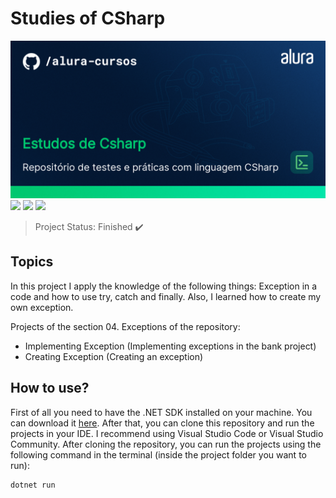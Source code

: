 # Studies of CSharp

<img src="/Imagens/thumbnail-Estudos-de-Csharp.png" alt="CSharp"/>
<img src="https://img.shields.io/badge/dotnet_version-7.0.305-green">
<img src="https://img.shields.io/badge/Project_section-Exceptions-blue">
<img src="https://img.shields.io/badge/Language-English-red">

> Project Status: Finished :heavy_check_mark:

## Topics

In this project I apply the knowledge of the following things: Exception in a code and how to use try, catch and finally. Also, I learned how to create my own exception.

Projects of the section 04. Exceptions of the repository:
- Implementing Exception (Implementing exceptions in the bank project)
- Creating Exception (Creating an exception)

## How to use?

First of all you need to have the .NET SDK installed on your machine. You can download it <a href="https://dotnet.microsoft.com/download/dotnet/5.0">here</a>. After that, you can clone this repository and run the projects in your IDE. I recommend using Visual Studio Code or Visual Studio Community. After cloning the repository, you can run the projects using the following command in the terminal (inside the project folder you want to run):

```bash
dotnet run
```